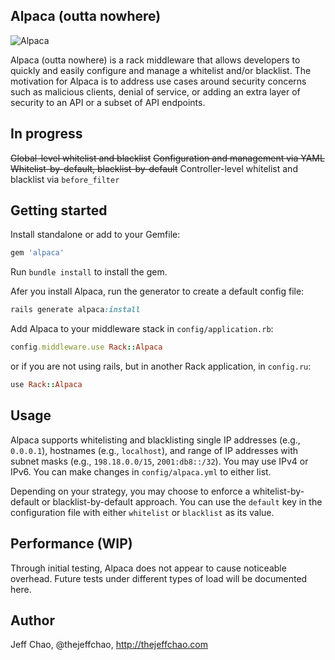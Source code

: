 ## Alpaca (outta nowhere)

![Alpaca](https://raw.github.com/jeffchao/alpaca/master/alpaca.jpeg)

Alpaca (outta nowhere) is a rack middleware that allows developers to quickly and easily configure and manage a whitelist and/or blacklist. The motivation for Alpaca is to address use cases around security concerns such as malicious clients, denial of service, or adding an extra layer of security to an API or a subset of API endpoints.

In progress
----------

~~Global-level whitelist and blacklist~~
~~Configuration and management via YAML~~
~~Whitelist-by-default, blacklist-by-default~~
Controller-level whitelist and blacklist via `before_filter`

Getting started
----------

Install standalone or add to your Gemfile:

```ruby
gem 'alpaca'
```

Run `bundle install` to install the gem.

Afer you install Alpaca, run the generator to create a default config file:

```ruby
rails generate alpaca:install
```

Add Alpaca to your middleware stack in `config/application.rb`:

```ruby
config.middleware.use Rack::Alpaca
```

or if you are not using rails, but in another Rack application, in `config.ru`:

```ruby
use Rack::Alpaca
```

Usage
----------

Alpaca supports whitelisting and blacklisting single IP addresses (e.g., `0.0.0.1`), hostnames (e.g., `localhost`), and range of IP addresses with subnet masks (e.g., `198.18.0.0/15`, `2001:db8::/32`). You may use IPv4 or IPv6. You can make changes in `config/alpaca.yml` to either list.

Depending on your strategy, you may choose to enforce a whitelist-by-default or blacklist-by-default approach. You can use the `default` key in the configuration file with either `whitelist` or `blacklist` as its value.

Performance (WIP)
----------

Through initial testing, Alpaca does not appear to cause noticeable overhead. Future tests under different types of load will be documented here.

Author
----------

Jeff Chao, @thejeffchao, http://thejeffchao.com
